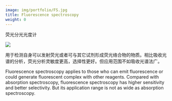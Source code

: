 ```yaml
---
image: img/portfolio/FS.jpg
title: Fluorescence spectroscopy
weight: 0
---
```


荧光分光光度计

<!--more-->

![](../../img/portfolio/FS.jpg)

用于检测自身可以发射荧光或者可与其它试剂形成荧光络合物的物质。相比吸收光谱的分析，荧光分析灵敏度更高，选择性更好。但应用范围不如吸收光谱法广。
Fluorescence spectroscopy applies to those who can emit fluorescence or could generate fluorescent complex with other reagents. Compared with absorption spectroscopy, fluorescence spectroscopy has higher sensitivity and better selectivity. But its application range is not as wide as absorption spectroscopy.

